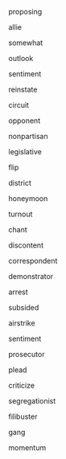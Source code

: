 proposing

allie

somewhat

outlook

sentiment

reinstate

circuit

opponent

nonpartisan

legislative

flip

district

honeymoon

turnout

chant

discontent

correspondent

demonstrator

arrest

subsided

airstrike

sentiment

prosecutor

plead

criticize

segregationist

filibuster

gang

momentum




